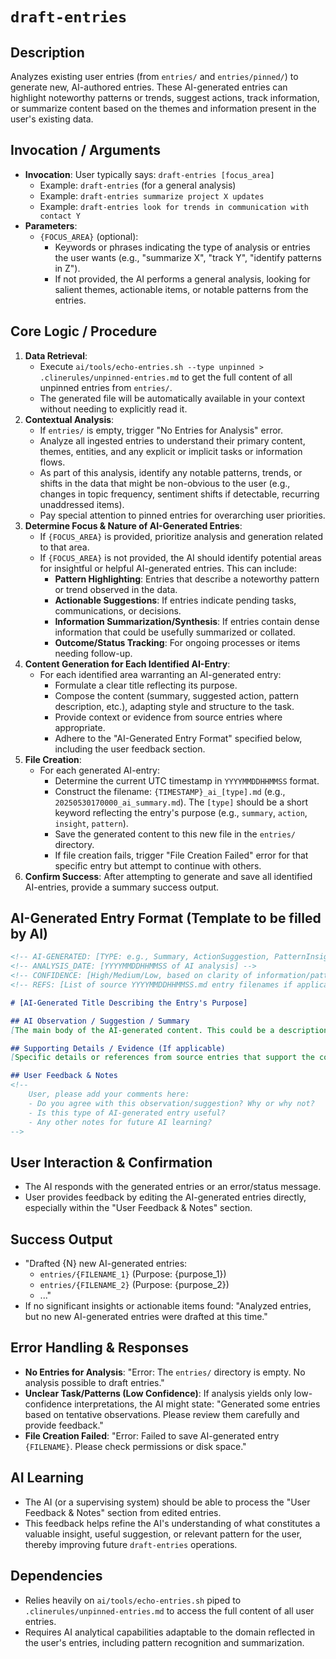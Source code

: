 # `draft-entries`

## Description
Analyzes existing user entries (from `entries/` and `entries/pinned/`) to generate new, AI-authored entries. These AI-generated entries can highlight noteworthy patterns or trends, suggest actions, track information, or summarize content based on the themes and information present in the user's existing data.

## Invocation / Arguments
*   **Invocation**: User typically says: `draft-entries [focus_area]`
    *   Example: `draft-entries` (for a general analysis)
    *   Example: `draft-entries summarize project X updates`
    *   Example: `draft-entries look for trends in communication with contact Y`
*   **Parameters**:
    *   `{FOCUS_AREA}` (optional):
        *   Keywords or phrases indicating the type of analysis or entries the user wants (e.g., "summarize X", "track Y", "identify patterns in Z").
        *   If not provided, the AI performs a general analysis, looking for salient themes, actionable items, or notable patterns from the entries.

## Core Logic / Procedure
1.  **Data Retrieval**:
    *   Execute `ai/tools/echo-entries.sh --type unpinned > .clinerules/unpinned-entries.md` to get the full content of all unpinned entries from `entries/`.
    *   The generated file will be automatically available in your context without needing to explicitly read it.
2.  **Contextual Analysis**:
    *   If `entries/` is empty, trigger "No Entries for Analysis" error.
    *   Analyze all ingested entries to understand their primary content, themes, entities, and any explicit or implicit tasks or information flows.
    *   As part of this analysis, identify any notable patterns, trends, or shifts in the data that might be non-obvious to the user (e.g., changes in topic frequency, sentiment shifts if detectable, recurring unaddressed items).
    *   Pay special attention to pinned entries for overarching user priorities.
3.  **Determine Focus & Nature of AI-Generated Entries**:
    *   If `{FOCUS_AREA}` is provided, prioritize analysis and generation related to that area.
    *   If `{FOCUS_AREA}` is not provided, the AI should identify potential areas for insightful or helpful AI-generated entries. This can include:
        *   **Pattern Highlighting**: Entries that describe a noteworthy pattern or trend observed in the data.
        *   **Actionable Suggestions**: If entries indicate pending tasks, communications, or decisions.
        *   **Information Summarization/Synthesis**: If entries contain dense information that could be usefully summarized or collated.
        *   **Outcome/Status Tracking**: For ongoing processes or items needing follow-up.
4.  **Content Generation for Each Identified AI-Entry**:
    *   For each identified area warranting an AI-generated entry:
        *   Formulate a clear title reflecting its purpose.
        *   Compose the content (summary, suggested action, pattern description, etc.), adapting style and structure to the task.
        *   Provide context or evidence from source entries where appropriate.
        *   Adhere to the "AI-Generated Entry Format" specified below, including the user feedback section.
5.  **File Creation**:
    *   For each generated AI-entry:
        *   Determine the current UTC timestamp in `YYYYMMDDHHMMSS` format.
        *   Construct the filename: `{TIMESTAMP}_ai_[type].md` (e.g., `20250530170000_ai_summary.md`). The `[type]` should be a short keyword reflecting the entry's purpose (e.g., `summary`, `action`, `insight`, `pattern`).
        *   Save the generated content to this new file in the `entries/` directory.
        *   If file creation fails, trigger "File Creation Failed" error for that specific entry but attempt to continue with others.
6.  **Confirm Success**: After attempting to generate and save all identified AI-entries, provide a summary success output.

## AI-Generated Entry Format (Template to be filled by AI)
```markdown
<!-- AI-GENERATED: [TYPE: e.g., Summary, ActionSuggestion, PatternInsight, StatusTracker] -->
<!-- ANALYSIS_DATE: [YYYYMMDDHHMMSS of AI analysis] -->
<!-- CONFIDENCE: [High/Medium/Low, based on clarity of information/pattern] -->
<!-- REFS: [List of source YYYYMMDDHHMMSS.md entry filenames if applicable] -->

# [AI-Generated Title Describing the Entry's Purpose]

## AI Observation / Suggestion / Summary
[The main body of the AI-generated content. This could be a description of a pattern, a text summary, a suggested action, etc.]

## Supporting Details / Evidence (If applicable)
[Specific details or references from source entries that support the content above.]

## User Feedback & Notes
<!--
    User, please add your comments here:
    - Do you agree with this observation/suggestion? Why or why not?
    - Is this type of AI-generated entry useful?
    - Any other notes for future AI learning?
-->
```

## User Interaction & Confirmation
*   The AI responds with the generated entries or an error/status message.
*   User provides feedback by editing the AI-generated entries directly, especially within the "User Feedback & Notes" section.

## Success Output
*   "Drafted {N} new AI-generated entries:
    *   `entries/{FILENAME_1}` (Purpose: {purpose_1})
    *   `entries/{FILENAME_2}` (Purpose: {purpose_2})
    *   ..."
*   If no significant insights or actionable items found: "Analyzed entries, but no new AI-generated entries were drafted at this time."

## Error Handling & Responses
*   **No Entries for Analysis**: "Error: The `entries/` directory is empty. No analysis possible to draft entries."
*   **Unclear Task/Patterns (Low Confidence)**: If analysis yields only low-confidence interpretations, the AI might state: "Generated some entries based on tentative observations. Please review them carefully and provide feedback."
*   **File Creation Failed**: "Error: Failed to save AI-generated entry `{FILENAME}`. Please check permissions or disk space."

## AI Learning
*   The AI (or a supervising system) should be able to process the "User Feedback & Notes" section from edited entries.
*   This feedback helps refine the AI's understanding of what constitutes a valuable insight, useful suggestion, or relevant pattern for the user, thereby improving future `draft-entries` operations.

## Dependencies
*   Relies heavily on `ai/tools/echo-entries.sh` piped to `.clinerules/unpinned-entries.md` to access the full content of all user entries.
*   Requires AI analytical capabilities adaptable to the domain reflected in the user's entries, including pattern recognition and summarization.
